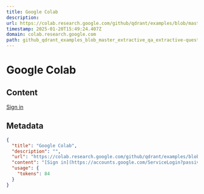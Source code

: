 ```yaml
---
title: Google Colab
description: 
url: https://colab.research.google.com/github/qdrant/examples/blob/master/extractive_qa/extractive-question-answering.ipynb#scrollTo=29ad3840
timestamp: 2025-01-20T15:49:24.407Z
domain: colab.research.google.com
path: github_qdrant_examples_blob_master_extractive_qa_extractive-question-answering.ipynb
---
```


# Google Colab



## Content

[Sign in](https://accounts.google.com/ServiceLogin?passive=true&continue=https%3A%2F%2Fcolab.research.google.com%2Fgithub%2Fqdrant%2Fexamples%2Fblob%2Fmaster%2Fextractive_qa%2Fextractive-question-answering.ipynb&ec=GAZAqQM)

## Metadata

```json
{
  "title": "Google Colab",
  "description": "",
  "url": "https://colab.research.google.com/github/qdrant/examples/blob/master/extractive_qa/extractive-question-answering.ipynb#scrollTo=29ad3840",
  "content": "[Sign in](https://accounts.google.com/ServiceLogin?passive=true&continue=https%3A%2F%2Fcolab.research.google.com%2Fgithub%2Fqdrant%2Fexamples%2Fblob%2Fmaster%2Fextractive_qa%2Fextractive-question-answering.ipynb&ec=GAZAqQM)",
  "usage": {
    "tokens": 84
  }
}
```
